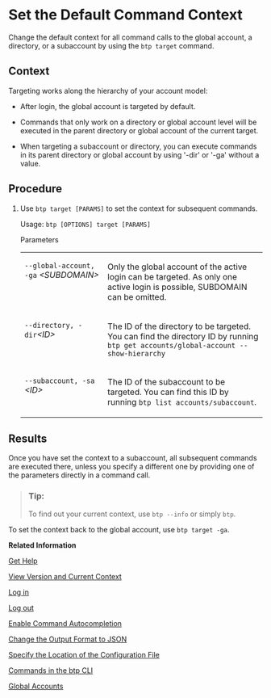 <!-- loio720645a3ed3945bd8d97a670b948ac07 -->

# Set the Default Command Context

Change the default context for all command calls to the global account, a directory, or a subaccount by using the `btp target` command.



## Context

Targeting works along the hierarchy of your account model:

-   After login, the global account is targeted by default.

-   Commands that only work on a directory or global account level will be executed in the parent directory or global account of the current target.

-   When targeting a subaccount or directory, you can execute commands in its parent directory or global account by using '-dir' or '-ga' without a value.




## Procedure

1.  Use `btp target [PARAMS]` to set the context for subsequent commands.

    Usage: `btp [OPTIONS] target [PARAMS]`

    <a name="loio720645a3ed3945bd8d97a670b948ac07__table_ovd_5ms_w3b"/>Parameters


    <table>
    <tr>
    <td valign="top">

    `--global-account, -ga` *<SUBDOMAIN\>*


    
    </td>
    <td valign="top">

    Only the global account of the active login can be targeted. As only one active login is possible, SUBDOMAIN can be omitted.


    
    </td>
    </tr>
    <tr>
    <td valign="top">

    `--directory, -dir`*<ID\>*


    
    </td>
    <td valign="top">

    The ID of the directory to be targeted. You can find the directory ID by running `btp get accounts/global-account --show-hierarchy`


    
    </td>
    </tr>
    <tr>
    <td valign="top">

    `--subaccount, -sa` *<ID\>*


    
    </td>
    <td valign="top">

    The ID of the subaccount to be targeted. You can find this ID by running `btp list accounts/subaccount`.


    
    </td>
    </tr>
    </table>
    



<a name="loio720645a3ed3945bd8d97a670b948ac07__result_f5r_jms_w3b"/>

## Results

Once you have set the context to a subaccount, all subsequent commands are executed there, unless you specify a different one by providing one of the parameters directly in a command call.

> ### Tip:  
> To find out your current context, use `btp --info` or simply `btp`.



To set the context back to the global account, use `btp target -ga`.

**Related Information**  


[Get Help](Get_Help_f8fd1e5.md "Get help in the btp CLI with the --help option.")

[View Version and Current Context](View_Version_and_Current_Context_9c29222.md "To find out the current context you’re working in, run the command btp --info or simply btp.")

[Log in](Log_in_e241b30.md "Log in with the btp CLI is on global account level.")

[Log out](Log_out_9f1c87a.md "Logging out of the configured server removes all user-specific data from the configuration file.")

[Enable Command Autocompletion](Enable_Command_Autocompletion_46355fa.md "Use command autocompletion to save keystrokes when entering command actions, group-object combinations, and their parameters in the SAP BTP command line interface (btp CLI).")

[Change the Output Format to JSON](Change_the_Output_Format_to_JSON_dcb85b7.md "Use the --format json option to change the output format of a command to JSON.")

[Specify the Location of the Configuration File](Specify_the_Location_of_the_Configuration_File_e57288d.md "You can change the location of the configuration file by using the --config option.")

[Commands in the btp CLI](Commands_in_the_btp_CLI_a03a555.md "A list of all tasks and respective commands that are available in the SAP BTP command line interface (btp CLI).")

[Global Accounts](../10-concepts/Account_Model_8ed4a70.md#loioc165d95ee700407eb181770901caec94 "A global account is the realization of a contract you made with SAP.")

